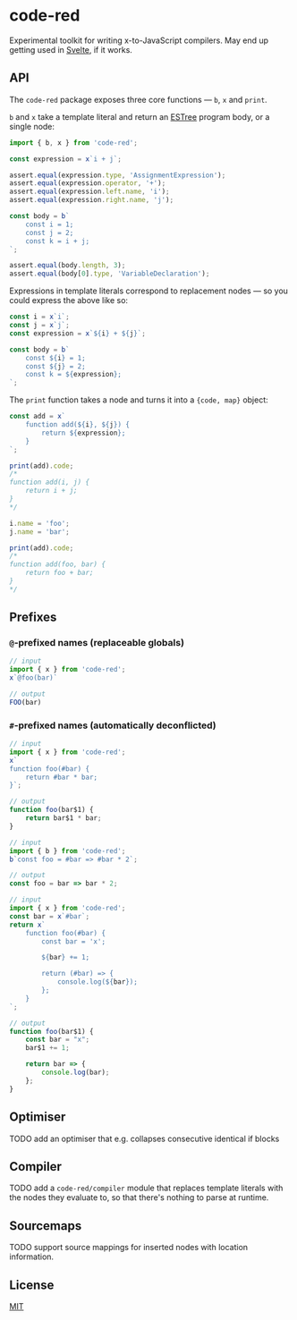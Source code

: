 # code-red

Experimental toolkit for writing x-to-JavaScript compilers. May end up getting used in [Svelte](https://svelte.dev), if it works.


## API

The `code-red` package exposes three core functions — `b`, `x` and `print`.

`b` and `x` take a template literal and return an [ESTree](https://github.com/estree/estree) program body, or a single node:

```js
import { b, x } from 'code-red';

const expression = x`i + j`;

assert.equal(expression.type, 'AssignmentExpression');
assert.equal(expression.operator, '+');
assert.equal(expression.left.name, 'i');
assert.equal(expression.right.name, 'j');

const body = b`
	const i = 1;
	const j = 2;
	const k = i + j;
`;

assert.equal(body.length, 3);
assert.equal(body[0].type, 'VariableDeclaration');
```

Expressions in template literals correspond to replacement nodes — so you could express the above like so:

```js
const i = x`i`;
const j = x`j`;
const expression = x`${i} + ${j}`;

const body = b`
	const ${i} = 1;
	const ${j} = 2;
	const k = ${expression};
`;
```

The `print` function takes a node and turns it into a `{code, map}` object:

```js
const add = x`
	function add(${i}, ${j}) {
		return ${expression};
	}
`;

print(add).code;
/*
function add(i, j) {
	return i + j;
}
*/

i.name = 'foo';
j.name = 'bar';

print(add).code;
/*
function add(foo, bar) {
	return foo + bar;
}
*/
```

## Prefixes

### `@`-prefixed names (replaceable globals)

```js
// input
import { x } from 'code-red';
x`@foo(bar)`

// output
FOO(bar)
```

### `#`-prefixed names (automatically deconflicted)

```js
// input
import { x } from 'code-red';
x`
function foo(#bar) {
	return #bar * bar;
}`;

// output
function foo(bar$1) {
	return bar$1 * bar;
}
```

```js
// input
import { b } from 'code-red';
b`const foo = #bar => #bar * 2`;

// output
const foo = bar => bar * 2;
```

```js
// input
import { x } from 'code-red';
const bar = x`#bar`;
return x`
	function foo(#bar) {
		const bar = 'x';

		${bar} += 1;

		return (#bar) => {
			console.log(${bar});
		};
	}
`;

// output
function foo(bar$1) {
	const bar = "x";
	bar$1 += 1;

	return bar => {
		console.log(bar);
	};
}
```

## Optimiser

TODO add an optimiser that e.g. collapses consecutive identical if blocks


## Compiler

TODO add a `code-red/compiler` module that replaces template literals with the nodes they evaluate to, so that there's nothing to parse at runtime.


## Sourcemaps

TODO support source mappings for inserted nodes with location information.


## License

[MIT](LICENSE)
